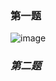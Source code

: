 ### ****第一题****
![image](https://github.com/tj5890063/Experiment_four/raw/master/app/src/main/res/drawable-v24/one.png)

### ***第二题***
